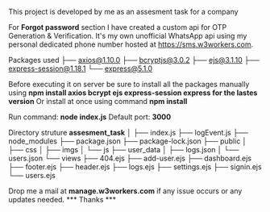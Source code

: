 This project is developed by me as an assesment task for a company

For **Forgot password** section 
I have created a custom api for OTP Generation & Verification. 
It's my own unofficial WhatsApp api using my personal dedicated phone number hosted at https://sms.w3workers.com.

Packages used
├── axios@1.10.0
├── bcryptjs@3.0.2
├── ejs@3.1.10
├── express-session@1.18.1
└── express@5.1.0

Before executing it on server be sure to install all the packages manually using **npm install axios bcrypt ejs express-session express for the lastes version**
Or install at once using command **npm install**

Run command: **node index.js**
Default port: **3000**

Directory struture
**assesment_task**
│
├── index.js
├── logEvent.js
├── node_modules
├── package.json
├── package-lock.json
├── public
│   ├── css
│   ├── imgs
│   └── js
├── user_data
│   ├── logs.json
│   └── users.json
└── views
    ├── 404.ejs
    ├── add-user.ejs
    ├── dashboard.ejs
    ├── footer.ejs
    ├── header.ejs
    ├── logs.ejs
    ├── settings.ejs
    ├── signin.ejs
    └── users.ejs

Drop me a mail at **manage.w3workers.com** if any issue occurs or any updates needed.
*** Thanks ***
